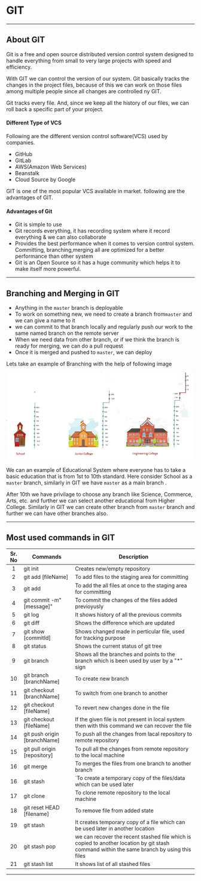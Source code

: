 

















# 												GIT

























---





## About GIT 



Git is a free and open source distributed version control system designed to handle everything from small to very large projects with speed and efficiency.

With GIT  we can control the version of our system. Git basically tracks the changes in the project files, because of this we can work on those files among multiple people since all changes are controlled ny GIT.

Git tracks every file. And, since we keep all the history of our files, we can roll back a specific part of your project.  



#### Different Type of VCS

Following are the different version control software(VCS) used by companies.

- GitHub
- GitLab
- AWS(Amazon Web Services)
- Beanstalk
- Cloud Source by Google

GIT is one of the most popular VCS available in market. following are the advantages of GIT.



#### Advantages of Git

- Git is simple to use
- Git records everything, it has recording system where it record everything & we can also collaborate
- Provides the best performance when it comes to version control system. Committing, branching,merging all are optimized for a better performance than other system
- Git is an Open Source so it has a huge community which helps it to make itself more powerful.





---





## Branching and Merging in GIT

- Anything in the `master` branch is deployable 
- To work on something new, we need to create a branch from`master` and we can give a name to it
- we can commit to that branch locally and regularly push our work to the same named branch on the remote server
- When we need  data from other branch, or if we think the branch is ready for merging, we can do a pull request
- Once it is merged and pushed to `master`, we can  deploy 



Lets take an example of Branching with the help of following image



![GitFlow](https://github.com/HiteshPalande/missingskill-learning/blob/main/Images/GitFlow.jpg)



We can an example of Educational System where everyone has to take a basic education that is from 1st to 10th standard. Here consider School as a `master` branch, similarly in GIT we have `master` as a main branch .

After 10th we have privilage to choose any branch like Science, Commerce, Arts, etc. and further we can select another educational from Higher College. Similarly in GIT we can create other branch from `master` branch and further we can have other branches also.





----





## Most used commands in GIT

| Sr. No | Commands                     | Description                                                  |
| :----: | ---------------------------- | ------------------------------------------------------------ |
|   1    | git init                     | Creates new/empty repository                                 |
|   2    | git add [fileName]           | To add files to the staging area for committing              |
|   3    | git add                      | To add the all files at once to the staging area for committing |
|   4    | git commit -m"[message]"     | To commit the changes of the files added previoyusly         |
|   5    | git log                      | It shows history of all the previous commits                 |
|   6    | git diff                     | Shows the difference which are updated                       |
|   7    | git show [commitId]          | Shows changed made in perticular file, used for tracking purpose |
|   8    | git status                   | Shows the current status of git tree                         |
|   9    | git branch                   | Shows all the branches and points to the branch which is been used by user by a "*" sign |
|   10   | git branch [branchName]      | To create new branch                                         |
|   11   | git checkout [branchName]    | To switch from one branch to another                         |
|   12   | git checkout [fileName]      | To revert new changes done in the file                       |
|   13   | git checkout [fileName]      | If the given file is not present in local system then with this command we can recover the file |
|   14   | git push origin [branchName] | To push all the changes from lacal repository to remote repository |
|   15   | git pull origin [repository] | To pull all the changes from remote repository to the local machine |
|   16   | git merge                    | To merges the files from one branch to another branch        |
|   16   | git stash                    | `To create a temporary copy of the files/data which can be used later |
|   17   | git clone                    | To clone remote repository to the local machine              |
|   18   | git reset HEAD [filename]    | To remove file from added state                              |
|   19   | git stash                    | It creates temporary copy of a file which can be used later in another location |
|   20   | git stash pop                | we can recover the recent stashed file which is copied to another location by git stash command within the same branch by using this files |
|   21   | git stash list               | It shows list of all stashed files                           |





---






